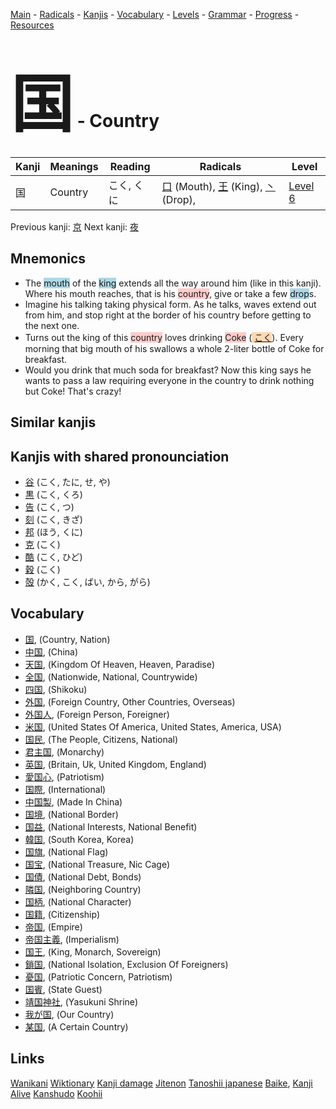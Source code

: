 <style> bigfont {font-size: 100px}</style>
[Main](../README.md) -
[Radicals](../radicals.md) -
[Kanjis](../kanjis.md) -
[Vocabulary](../vocabulary.md) -
[Levels](../levels.md) -
[Grammar](../grammar.md) - 
[Progress](../progress.md) -
[Resources](../resources.md)
# <bigfont> 国</bigfont> - Country 

| Kanji | Meanings | Reading | Radicals | Level |
| --- | --- | --- | --- | --- |
| 国 | Country | こく, くに | [口](../radicals/口.md) (Mouth), [王](../radicals/王.md) (King), [丶](../radicals/丶.md) (Drop),  | [Level 6](../levels/wk_level6.md) |

Previous kanji: [京](京.md) Next kanji: [夜](夜.md) 

## Mnemonics
 * The <span style="background-color:#ADD8E6"> mouth</span> of the <span style="background-color:#ADD8E6"> king</span> extends all the way around him (like in this kanji). Where his mouth reaches, that is his <span style="background-color:#ffcccb"> country</span>, give or take a few <span style="background-color:#ADD8E6"> drop</span>s.
* Imagine his talking taking physical form. As he talks, waves extend out from him, and stop right at the border of his country before getting to the next one.
* Turns out the king of this <span style="background-color:#ffcccb"> country</span> loves drinking <span style="background-color:#ffcccb"> Coke</span> (<span style="background-color:#fed8b1"> [こく](https://jisho.org/search/こく)</span>). Every morning that big mouth of his swallows a whole 2-liter bottle of Coke for breakfast.
* Would you drink that much soda for breakfast? Now this king says he wants to pass a law requiring everyone in the country to drink nothing but Coke! That's crazy!


## Similar kanjis
 


## Kanjis with shared pronounciation
 * [谷](谷.md) (こく, たに, せ, や)
* [黒](黒.md) (こく, くろ)
* [告](告.md) (こく, つ)
* [刻](刻.md) (こく, きざ)
* [邦](邦.md) (ほう, くに)
* [克](克.md) (こく)
* [酷](酷.md) (こく, ひど)
* [穀](穀.md) (こく)
* [殻](殻.md) (かく, こく, ばい, から, がら)



## Vocabulary
 * [国](../vocabulary/国.md), (Country, Nation)
* [中国](../vocabulary/国.md), (China)
* [天国](../vocabulary/国.md), (Kingdom Of Heaven, Heaven, Paradise)
* [全国](../vocabulary/国.md), (Nationwide, National, Countrywide)
* [四国](../vocabulary/国.md), (Shikoku)
* [外国](../vocabulary/国.md), (Foreign Country, Other Countries, Overseas)
* [外国人](../vocabulary/国.md), (Foreign Person, Foreigner)
* [米国](../vocabulary/国.md), (United States Of America, United States, America, USA)
* [国民](../vocabulary/国.md), (The People, Citizens, National)
* [君主国](../vocabulary/国.md), (Monarchy)
* [英国](../vocabulary/国.md), (Britain, Uk, United Kingdom, England)
* [愛国心](../vocabulary/国.md), (Patriotism)
* [国際](../vocabulary/国.md), (International)
* [中国製](../vocabulary/国.md), (Made In China)
* [国境](../vocabulary/国.md), (National Border)
* [国益](../vocabulary/国.md), (National Interests, National Benefit)
* [韓国](../vocabulary/国.md), (South Korea, Korea)
* [国旗](../vocabulary/国.md), (National Flag)
* [国宝](../vocabulary/国.md), (National Treasure, Nic Cage)
* [国債](../vocabulary/国.md), (National Debt, Bonds)
* [隣国](../vocabulary/国.md), (Neighboring Country)
* [国柄](../vocabulary/国.md), (National Character)
* [国籍](../vocabulary/国.md), (Citizenship)
* [帝国](../vocabulary/国.md), (Empire)
* [帝国主義](../vocabulary/国.md), (Imperialism)
* [国王](../vocabulary/国.md), (King, Monarch, Sovereign)
* [鎖国](../vocabulary/国.md), (National Isolation, Exclusion Of Foreigners)
* [憂国](../vocabulary/国.md), (Patriotic Concern, Patriotism)
* [国賓](../vocabulary/国.md), (State Guest)
* [靖国神社](../vocabulary/国.md), (Yasukuni Shrine)
* [我が国](../vocabulary/国.md), (Our Country)
* [某国](../vocabulary/国.md), (A Certain Country)




## Links 


[Wanikani](https://www.wanikani.com/kanji/国)
[Wiktionary](https://en.wiktionary.org/wiki/国)
[Kanji damage](http://www.kanjidamage.com/kanji/search?utf8=✓&q=国)
[Jitenon](https://jitenon.com/kanji/国)
[Tanoshii japanese](https://www.tanoshiijapanese.com/dictionary/kanji.cfm?k=国)
[Baike](https://baike.baidu.com/item/国),
[Kanji Alive](https://app.kanjialive.com/国)
[Kanshudo](https://www.kanshudo.com/searchmn?q=国)
[Koohii](https://kanji.koohii.com/study/kanji/国)
